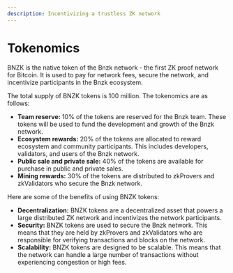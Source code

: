 ```yaml
---
description: Incentivizing a trustless ZK network
---
```


# Tokenomics



BNZK is the native token of the Bnzk network - the first ZK proof network for Bitcoin. It is used to pay for network fees, secure the network, and incentivize participants in the Bnzk ecosystem.

The total supply of BNZK tokens is 100 million. The tokenomics are as follows:

* **Team reserve:** 10% of the tokens are reserved for the Bnzk team. These tokens will be used to fund the development and growth of the Bnzk network.
* **Ecosystem rewards:** 20% of the tokens are allocated to reward ecosystem and community participants. This includes developers, validators, and users of the Bnzk network.
* **Public sale and private sale:** 40% of the tokens are available for purchase in public and private sales.
* **Mining rewards:** 30% of the tokens are distributed to zkProvers and zkValidators who secure the Bnzk network.



Here are some of the benefits of using BNZK tokens:

* **Decentralization:** BNZK tokens are a decentralized asset that powers a large distributed ZK network and incentivizes the network participants.
* **Security:** BNZK tokens are used to secure the Bnzk network. This means that they are held by zkProvers and zkValidators who are responsible for verifying transactions and blocks on the network.
* **Scalability:** BNZK tokens are designed to be scalable. This means that the network can handle a large number of transactions without experiencing congestion or high fees.

